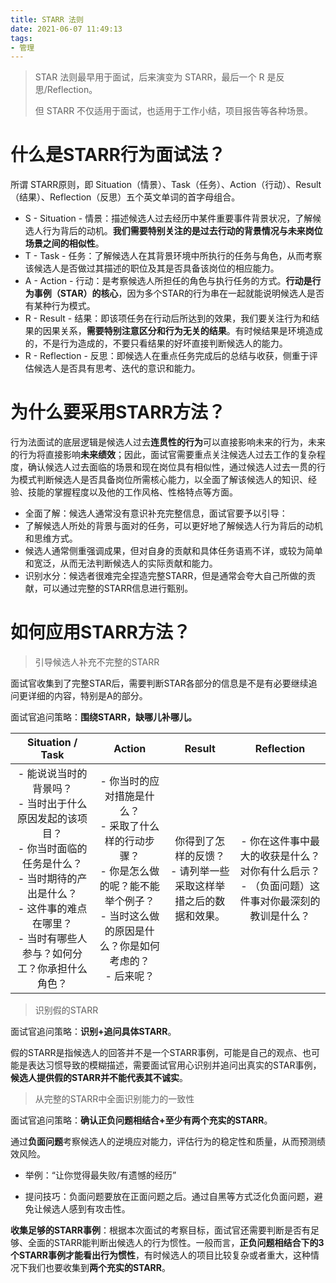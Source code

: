 ```yaml
---
title: STARR 法则
date: 2021-06-07 11:49:13
tags:
- 管理
---
```


> STAR 法则最早用于面试，后来演变为 STARR，最后一个 R 是反思/Reflection。
> 
> 但 STARR 不仅适用于面试，也适用于工作小结，项目报告等各种场景。

# 什么是STARR行为面试法？

所谓 STARR原则，即 Situation（情景）、Task（任务）、Action（行动）、Result（结果）、Reflection（反思）五个英文单词的首字母组合。

- S - Situation - 情景：描述候选人过去经历中某件重要事件背景状况，了解候选人行为背后的动机。**我们需要特别关注的是过去行动的背景情况与未来岗位场景之间的相似性**。
- T - Task - 任务：了解候选人在其背景环境中所执行的任务与角色，从而考察该候选人是否做过其描述的职位及其是否具备该岗位的相应能力。
- A - Action - 行动：是考察候选人所担任的角色与执行任务的方式。**行动是行为事例（STAR）的核心**，因为多个STAR的行为串在一起就能说明候选人是否有某种行为模式。
- R - Result - 结果：即该项任务在行动后所达到的效果，我们要关注行为和结果的因果关系，**需要特别注意区分和行为无关的结果**。有时候结果是环境造成的，不是行为造成的，不要只看结果的好坏直接判断候选人的能力。
- R - Reflection - 反思：即候选人在重点任务完成后的总结与收获，侧重于评估候选人是否具有思考、迭代的意识和能力。

# 为什么要采用STARR方法？

行为法面试的底层逻辑是候选人过去**连贯性的行为**可以直接影响未来的行为，未来的行为将直接影响**未来绩效**；因此，面试官需要重点关注候选人过去工作的复杂程度，确认候选人过去面临的场景和现在岗位具有相似性，通过候选人过去一贯的行为模式判断候选人是否具备岗位所需核心能力，以全面了解该候选人的知识、经验、技能的掌握程度以及他的工作风格、性格特点等方面。

- 全面了解：候选人通常没有意识补充完整信息，面试官要予以引导：
 - 了解候选人所处的背景与面对的任务，可以更好地了解候选人行为背后的动机和思维方式。
 - 候选人通常侧重强调成果，但对自身的贡献和具体任务语焉不详，或较为简单和宽泛，从而无法判断候选人的实际贡献和能力。
- 识别水分：候选者很难完全捏造完整STARR，但是通常会夸大自己所做的贡献，可以通过完整的STARR信息进行甄别。

# 如何应用STARR方法？

> 引导候选人补充不完整的STARR

面试官收集到了完整STAR后，需要判断STAR各部分的信息是不是有必要继续追问更详细的内容，特别是A的部分。

面试官追问策略：**围绕STARR，缺哪儿补哪儿。**

|Situation / Task|Action|Result|Reflection|
|:--:|:--:|:--:|:--:|
| - 能说说当时的背景吗？<br> - 当时出于什么原因发起的该项目？<br> - 你当时面临的任务是什么？<br> - 当时期待的产出是什么？<br> - 这件事的难点在哪里？<br> - 当时有哪些人参与？如何分工？你承担什么角色？| - 你当时的应对措施是什么？<br> - 采取了什么样的行动步骤？<br> -  你是怎么做的呢？能不能举个例子？<br> -  当时这么做的原因是什么？你是如何考虑的？<br> -  后来呢？|你得到了怎样的反馈？<br> - 请列举一些采取这样举措之后的数据和效果。| - 你在这件事中最大的收获是什么？对你有什么启示？<br> - （负面问题）这件事对你最深刻的教训是什么？|

> 识别假的STARR

面试官追问策略：**识别+追问具体STARR**。

假的STARR是指候选人的回答并不是一个STARR事例，可能是自己的观点、也可能是表达习惯导致的模糊描述，需要面试官用心识别并追问出真实的STAR事例，**候选人提供假的STARR并不能代表其不诚实**。

> 从完整的STARR中全面识别能力的一致性

面试官追问策略：**确认正负问题相结合+至少有两个充实的STARR**。

通过**负面问题**考察候选人的逆境应对能力，评估行为的稳定性和质量，从而预测绩效风险。

- 举例：“让你觉得最失败/有遗憾的经历”

- 提问技巧：负面问题要放在正面问题之后。通过自黑等方式泛化负面问题，避免让候选人感到有攻击性。

**收集足够的STARR事例**：根据本次面试的考察目标，面试官还需要判断是否有足够、全面的STARR能判断出候选人的行为惯性。一般而言，**正负问题相结合下的3个STARR事例才能看出行为惯性**，有时候选人的项目比较复杂或者重大，这种情况下我们也要收集到**两个充实的STARR**。
